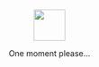 <br />

<p align="center">
  <img 
    width="56"
    height="56"
    src="https://github.githubassets.com/images/mona-loading-dark.gif"
  >
</p>
<p align="center">One moment please...</p>

<br />
